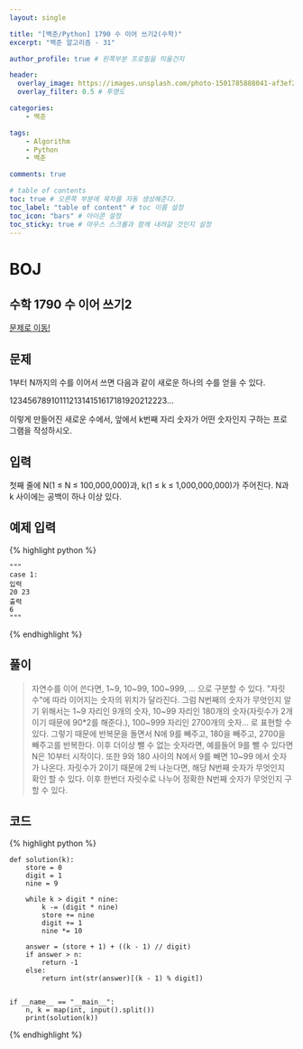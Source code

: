 ```yaml
---
layout: single

title: "[백준/Python] 1790 수 이어 쓰기2(수학)"
excerpt: "백준 알고리즘 - 31"

author_profile: true # 왼쪽부분 프로필을 띄울건지

header:
  overlay_image: https://images.unsplash.com/photo-1501785888041-af3ef285b470?ixlib=rb-1.2.1&ixid=eyJhcHBfaWQiOjEyMDd9&auto=format&fit=crop&w=1350&q=80
  overlay_filter: 0.5 # 투명도

categories:
    - 백준

tags: 
    - Algorithm
    - Python
    - 백준

comments: true

# table of contents
toc: true # 오른쪽 부분에 목차를 자동 생성해준다.
toc_label: "table of content" # toc 이름 설정
toc_icon: "bars" # 아이콘 설정
toc_sticky: true # 마우스 스크롤과 함께 내려갈 것인지 설정
---
```


# BOJ

## 수학 1790 수 이어 쓰기2
[문제로 이동!](https://www.acmicpc.net/problem/1790)

## 문제

1부터 N까지의 수를 이어서 쓰면 다음과 같이 새로운 하나의 수를 얻을 수 있다.

1234567891011121314151617181920212223...

이렇게 만들어진 새로운 수에서, 앞에서 k번째 자리 숫자가 어떤 숫자인지 구하는 프로그램을 작성하시오.

## 입력

첫째 줄에 N(1 ≤ N ≤ 100,000,000)과,  k(1 ≤ k ≤ 1,000,000,000)가 주어진다. N과 k 사이에는 공백이 하나 이상 있다.

## 예제 입력

{% highlight python %}

    """
    case 1:
    입력
    20 23
    출력
    6
    """
{% endhighlight %}

## 풀이
> 자연수를 이어 쓴다면, 1~9, 10~99, 100~999, ... 으로 구분할 수 있다. "자릿수"에 따라 이어지는 숫자의 위치가 달라진다. 그럼 N번째의 숫자가 무엇인지 알기 위해서는
> 1~9 자리인 9개의 숫자, 10~99 자리인 180개의 숫자(자릿수가 2개이기 때문에 90*2를 해준다.), 100~999 자리인 2700개의 숫자... 로 표현할 수 있다. 
> 그렇기 때문에 반복문을 돌면서 N에 9를 빼주고, 180을 빼주고, 2700을 빼주고를 반복한다. 이후 더이상 뺄 수 없는 숫자라면, 예를들어 9를 뺄 수 있다면 N은 10부터 시작이다.
> 또한 9와 180 사이의 N에서 9를 빼면 10~99 에서 숫자가 나온다. 자릿수가 2이기 때문에 2씩 나눈다면, 해당 N번째 숫자가 무엇인지 확인 할 수 있다. 이후 한번더 자릿수로 나누어 정확한 N번째 숫자가 무엇인지 구할 수 있다.

## 코드

{% highlight python %}

    def solution(k):
        store = 0
        digit = 1
        nine = 9
    
        while k > digit * nine:
            k -= (digit * nine)
            store += nine
            digit += 1
            nine *= 10
    
        answer = (store + 1) + ((k - 1) // digit)
        if answer > n:
            return -1
        else:
            return int(str(answer)[(k - 1) % digit])
    
    
    if __name__ == "__main__":
        n, k = map(int, input().split())
        print(solution(k))
{% endhighlight %}